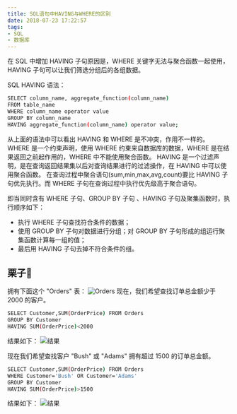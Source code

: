 ```yaml
---
title: SQL语句中HAVING与WHERE的区别
date: 2018-07-23 17:22:57
tags:
- SQL
- 数据库
---
```

在 SQL 中增加 HAVING 子句原因是，WHERE 关键字无法与聚合函数一起使用，HAVING 子句可以让我们筛选分组后的各组数据。

SQL HAVING 语法：

```bash
SELECT column_name, aggregate_function(column_name)
FROM table_name
WHERE column_name operator value
GROUP BY column_name
HAVING aggregate_function(column_name) operator value;
```

<!-- more -->

从上面的语法中可以看出 HAVING 和 WHERE 是不冲突，作用不一样的。
WHERE 是一个约束声明，使用 WHERE 约束来自数据库的数据，WHERE 是在结果返回之前起作用的，WHERE 中不能使用聚合函数。
HAVING 是一个过滤声明，是在查询返回结果集以后对查询结果进行的过滤操作，在 HAVING 中可以使用聚合函数。
在查询过程中聚合语句(sum,min,max,avg,count)要比 HAVING 子句优先执行。而 WHERE 子句在查询过程中执行优先级高于聚合语句。

即当同时含有 WHERE 子句、GROUP BY 子句 、HAVING 子句及聚集函数时，执行顺序如下：

- 执行 WHERE 子句查找符合条件的数据；
- 使用 GROUP BY 子句对数据进行分组；对 GROUP BY 子句形成的组运行聚集函数计算每一组的值；
- 最后用 HAVING 子句去掉不符合条件的组。

## 栗子🌰

拥有下面这个 "Orders" 表：
![Orders](/images/sql/Orders表.png)
现在，我们希望查找订单总金额少于 2000 的客户。

```bash
SELECT Customer,SUM(OrderPrice) FROM Orders
GROUP BY Customer
HAVING SUM(OrderPrice)<2000
```

结果如下：
![结果](/images/sql/Orders_result1.png)

现在我们希望查找客户 "Bush" 或 "Adams" 拥有超过 1500 的订单总金额。

```bash
SELECT Customer,SUM(OrderPrice) FROM Orders
WHERE Customer='Bush' OR Customer='Adams'
GROUP BY Customer
HAVING SUM(OrderPrice)>1500
```

结果如下：
![结果](/images/sql/Orders_result2.png)
